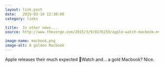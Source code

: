 ```yaml
---
layout: link.post
date:   2015-03-10 12:30:00
category: links

title:  In other news...
source: http://www.theverge.com/2015/3/9/8176159/apple-watch-macbook-event-news-specs-features

image-name: macbook.png
image-alt: A golden Macbook
---
```


Apple releases their much expected Watch and... a gold Macbook? Nice.

